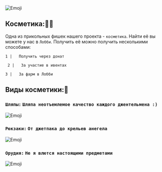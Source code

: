 <img src="https://cdn.discordapp.com/attachments/1196506346913271968/1302936177808244758/SPOILER_2024-10-09_23.22.24-round-corners.png?ex=6729ed60&is=67289be0&hm=f94053adcf9866553b25721f3512e6aec151a6602b8e64b9c88f8138eb8199fc&" alt="Emoji">

## Косметика:👨‍🚀
Одна из прикольных фишек нашего проекта - `косметика`. Найти её вы можете у нас в `Лобби`. Получить её можно получить несколькими способами:

` 1 |   Получить через донат `

 ` 2 |   За участие в ивентах`

  `3 |   За фарм в Лобби `


## Виды косметики:🎏
### `Шляпы:` `Шляпа неотъемлемое качество каждого джентельмена :)`

<img src="https://cdn.discordapp.com/attachments/1196506346913271968/1302942566861504572/2024-11-04_13.22.31-round-corners.png?ex=6729f353&is=6728a1d3&hm=1b0461090817a3a9fa08d39d6baf926f74d006a375441182f1c80d3ff4665ec1&" alt="Emoji">

### `Рюкзаки:` `От джетпака до крельев анегела`

<img src="https://cdn.discordapp.com/attachments/1196506346913271968/1302943325938253876/2024-11-04_13.23.32-round-corners_1.png?ex=6729f408&is=6728a288&hm=ccb78cd49c185e6e3711b0e26893763657a0d65e96e1526718913cb04ae44720&" alt="Emoji">

### `Орудия:` `Не я влются настоящими предметами`

<img src="https://cdn.discordapp.com/attachments/1196506346913271968/1302943501964677180/2024-11-04_13.24.03-round-corners.png?ex=6729f432&is=6728a2b2&hm=4b734c6fb7a05858d64ee712750e989b66535a39cbfcde6cea020f858ce7a822&" alt="Emoji">

